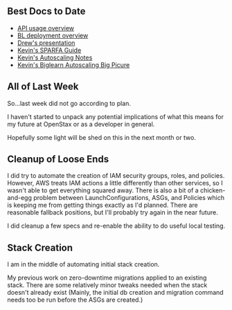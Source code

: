 ## Best Docs to Date
- [API usage overview](https://github.com/openstax/napkin-notes/blob/master/kevin/160921_biglearnApis/api_usage.md)
- [BL deployment overview](https://github.com/openstax/napkin-notes/blob/master/kevin/BiglearnArchitectureDeployment.pdf)
- [Drew's presentation](https://docs.google.com/presentation/d/1qoPqBLD4XqOsIfcM6aJH7IaDQRsxxuA6QBLy4GIZy7w/edit#slide=id.p)
- [Kevin's SPARFA Guide](https://github.com/openstax/sparfa-sandbox/blob/master/klb_sparfa_guide/sparfa_guide.pdf)
- [Kevin's Autoscaling Notes](https://docs.google.com/document/d/1bmn2xYBURE90fiZrdNG5CN28vEBCPJbKukDTbUqntZ4/edit)
- [Kevin's Biglearn Autoscaling Big Picure](https://docs.google.com/document/d/1JGcHIzmHDaDFlQvznzYgsWHuXBRis9qvtwF6pwaYVfQ/edit)

## All of Last Week

So...last week did not go according to plan.

I haven't started to unpack
any potential implications
of what this means
for my future at OpenStax
or as a developer in general.

Hopefully some light will be shed on this
in the next month or two.

## Cleanup of Loose Ends

I did try to automate
the creation of IAM security groups, roles, and policies.
However, AWS treats IAM actions a little differently than other services,
so I wasn't able to get everything squared away.
There is also a bit of a chicken-and-egg problem
between LaunchConfigurations, ASGs, and Policies
which is keeping me from getting things exactly as I'd planned.
There are reasonable fallback positions,
but I'll probably try again in the near future.

I did cleanup a few specs
and re-enable the ability 
to do useful local testing.

## Stack Creation

I am in the middle
of automating initial stack creation.

My previous work on zero-downtime migrations
applied to an existing stack.
There are some relatively minor tweaks needed
when the stack doesn't already exist
(Mainly, the initial db creation and migration command
needs too be run before the ASGs are created.)
